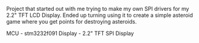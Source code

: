 Project that started out with me trying to make my own SPI drivers for my 2.2" TFT LCD Display.
Ended up turning using it to create a simple asteroid game where you get points for destroying asteroids.






MCU - stm3232f091
Display - 2.2" TFT SPI Display
